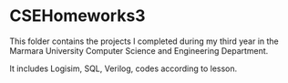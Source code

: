 # CSEHomeworks3

This folder contains the projects I completed during my third year in the Marmara University Computer Science and Engineering Department.

It includes Logisim, SQL, Verilog, codes according to lesson.
